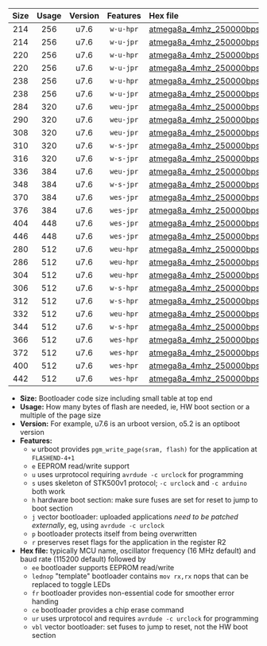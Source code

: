 |Size|Usage|Version|Features|Hex file|
|:-:|:-:|:-:|:-:|:--|
|214|256|u7.6|`w-u-hpr`|[atmega8a_4mhz_250000bps_ur.hex](https://raw.githubusercontent.com/stefanrueger/urboot/main/bootloaders/atmega8a/fcpu_4mhz/250000_bps/atmega8a_4mhz_250000bps_ur.hex)|
|214|256|u7.6|`w-u-jpr`|[atmega8a_4mhz_250000bps_ur_vbl.hex](https://raw.githubusercontent.com/stefanrueger/urboot/main/bootloaders/atmega8a/fcpu_4mhz/250000_bps/atmega8a_4mhz_250000bps_ur_vbl.hex)|
|220|256|u7.6|`w-u-hpr`|[atmega8a_4mhz_250000bps_lednop_ur.hex](https://raw.githubusercontent.com/stefanrueger/urboot/main/bootloaders/atmega8a/fcpu_4mhz/250000_bps/atmega8a_4mhz_250000bps_lednop_ur.hex)|
|220|256|u7.6|`w-u-jpr`|[atmega8a_4mhz_250000bps_lednop_ur_vbl.hex](https://raw.githubusercontent.com/stefanrueger/urboot/main/bootloaders/atmega8a/fcpu_4mhz/250000_bps/atmega8a_4mhz_250000bps_lednop_ur_vbl.hex)|
|238|256|u7.6|`w-u-hpr`|[atmega8a_4mhz_250000bps_lednop_fr_ur.hex](https://raw.githubusercontent.com/stefanrueger/urboot/main/bootloaders/atmega8a/fcpu_4mhz/250000_bps/atmega8a_4mhz_250000bps_lednop_fr_ur.hex)|
|238|256|u7.6|`w-u-jpr`|[atmega8a_4mhz_250000bps_lednop_fr_ur_vbl.hex](https://raw.githubusercontent.com/stefanrueger/urboot/main/bootloaders/atmega8a/fcpu_4mhz/250000_bps/atmega8a_4mhz_250000bps_lednop_fr_ur_vbl.hex)|
|284|320|u7.6|`weu-jpr`|[atmega8a_4mhz_250000bps_ee_ur_vbl.hex](https://raw.githubusercontent.com/stefanrueger/urboot/main/bootloaders/atmega8a/fcpu_4mhz/250000_bps/atmega8a_4mhz_250000bps_ee_ur_vbl.hex)|
|290|320|u7.6|`weu-jpr`|[atmega8a_4mhz_250000bps_ee_lednop_ur_vbl.hex](https://raw.githubusercontent.com/stefanrueger/urboot/main/bootloaders/atmega8a/fcpu_4mhz/250000_bps/atmega8a_4mhz_250000bps_ee_lednop_ur_vbl.hex)|
|308|320|u7.6|`weu-jpr`|[atmega8a_4mhz_250000bps_ee_lednop_fr_ur_vbl.hex](https://raw.githubusercontent.com/stefanrueger/urboot/main/bootloaders/atmega8a/fcpu_4mhz/250000_bps/atmega8a_4mhz_250000bps_ee_lednop_fr_ur_vbl.hex)|
|310|320|u7.6|`w-s-jpr`|[atmega8a_4mhz_250000bps_vbl.hex](https://raw.githubusercontent.com/stefanrueger/urboot/main/bootloaders/atmega8a/fcpu_4mhz/250000_bps/atmega8a_4mhz_250000bps_vbl.hex)|
|316|320|u7.6|`w-s-jpr`|[atmega8a_4mhz_250000bps_lednop_vbl.hex](https://raw.githubusercontent.com/stefanrueger/urboot/main/bootloaders/atmega8a/fcpu_4mhz/250000_bps/atmega8a_4mhz_250000bps_lednop_vbl.hex)|
|336|384|u7.6|`weu-jpr`|[atmega8a_4mhz_250000bps_ee_lednop_fr_ce_ur_vbl.hex](https://raw.githubusercontent.com/stefanrueger/urboot/main/bootloaders/atmega8a/fcpu_4mhz/250000_bps/atmega8a_4mhz_250000bps_ee_lednop_fr_ce_ur_vbl.hex)|
|348|384|u7.6|`w-s-jpr`|[atmega8a_4mhz_250000bps_lednop_fr_vbl.hex](https://raw.githubusercontent.com/stefanrueger/urboot/main/bootloaders/atmega8a/fcpu_4mhz/250000_bps/atmega8a_4mhz_250000bps_lednop_fr_vbl.hex)|
|370|384|u7.6|`wes-jpr`|[atmega8a_4mhz_250000bps_ee_vbl.hex](https://raw.githubusercontent.com/stefanrueger/urboot/main/bootloaders/atmega8a/fcpu_4mhz/250000_bps/atmega8a_4mhz_250000bps_ee_vbl.hex)|
|376|384|u7.6|`wes-jpr`|[atmega8a_4mhz_250000bps_ee_lednop_vbl.hex](https://raw.githubusercontent.com/stefanrueger/urboot/main/bootloaders/atmega8a/fcpu_4mhz/250000_bps/atmega8a_4mhz_250000bps_ee_lednop_vbl.hex)|
|404|448|u7.6|`wes-jpr`|[atmega8a_4mhz_250000bps_ee_lednop_fr_vbl.hex](https://raw.githubusercontent.com/stefanrueger/urboot/main/bootloaders/atmega8a/fcpu_4mhz/250000_bps/atmega8a_4mhz_250000bps_ee_lednop_fr_vbl.hex)|
|446|448|u7.6|`wes-jpr`|[atmega8a_4mhz_250000bps_ee_lednop_fr_ce_vbl.hex](https://raw.githubusercontent.com/stefanrueger/urboot/main/bootloaders/atmega8a/fcpu_4mhz/250000_bps/atmega8a_4mhz_250000bps_ee_lednop_fr_ce_vbl.hex)|
|280|512|u7.6|`weu-hpr`|[atmega8a_4mhz_250000bps_ee_ur.hex](https://raw.githubusercontent.com/stefanrueger/urboot/main/bootloaders/atmega8a/fcpu_4mhz/250000_bps/atmega8a_4mhz_250000bps_ee_ur.hex)|
|286|512|u7.6|`weu-hpr`|[atmega8a_4mhz_250000bps_ee_lednop_ur.hex](https://raw.githubusercontent.com/stefanrueger/urboot/main/bootloaders/atmega8a/fcpu_4mhz/250000_bps/atmega8a_4mhz_250000bps_ee_lednop_ur.hex)|
|304|512|u7.6|`weu-hpr`|[atmega8a_4mhz_250000bps_ee_lednop_fr_ur.hex](https://raw.githubusercontent.com/stefanrueger/urboot/main/bootloaders/atmega8a/fcpu_4mhz/250000_bps/atmega8a_4mhz_250000bps_ee_lednop_fr_ur.hex)|
|306|512|u7.6|`w-s-hpr`|[atmega8a_4mhz_250000bps.hex](https://raw.githubusercontent.com/stefanrueger/urboot/main/bootloaders/atmega8a/fcpu_4mhz/250000_bps/atmega8a_4mhz_250000bps.hex)|
|312|512|u7.6|`w-s-hpr`|[atmega8a_4mhz_250000bps_lednop.hex](https://raw.githubusercontent.com/stefanrueger/urboot/main/bootloaders/atmega8a/fcpu_4mhz/250000_bps/atmega8a_4mhz_250000bps_lednop.hex)|
|332|512|u7.6|`weu-hpr`|[atmega8a_4mhz_250000bps_ee_lednop_fr_ce_ur.hex](https://raw.githubusercontent.com/stefanrueger/urboot/main/bootloaders/atmega8a/fcpu_4mhz/250000_bps/atmega8a_4mhz_250000bps_ee_lednop_fr_ce_ur.hex)|
|344|512|u7.6|`w-s-hpr`|[atmega8a_4mhz_250000bps_lednop_fr.hex](https://raw.githubusercontent.com/stefanrueger/urboot/main/bootloaders/atmega8a/fcpu_4mhz/250000_bps/atmega8a_4mhz_250000bps_lednop_fr.hex)|
|366|512|u7.6|`wes-hpr`|[atmega8a_4mhz_250000bps_ee.hex](https://raw.githubusercontent.com/stefanrueger/urboot/main/bootloaders/atmega8a/fcpu_4mhz/250000_bps/atmega8a_4mhz_250000bps_ee.hex)|
|372|512|u7.6|`wes-hpr`|[atmega8a_4mhz_250000bps_ee_lednop.hex](https://raw.githubusercontent.com/stefanrueger/urboot/main/bootloaders/atmega8a/fcpu_4mhz/250000_bps/atmega8a_4mhz_250000bps_ee_lednop.hex)|
|400|512|u7.6|`wes-hpr`|[atmega8a_4mhz_250000bps_ee_lednop_fr.hex](https://raw.githubusercontent.com/stefanrueger/urboot/main/bootloaders/atmega8a/fcpu_4mhz/250000_bps/atmega8a_4mhz_250000bps_ee_lednop_fr.hex)|
|442|512|u7.6|`wes-hpr`|[atmega8a_4mhz_250000bps_ee_lednop_fr_ce.hex](https://raw.githubusercontent.com/stefanrueger/urboot/main/bootloaders/atmega8a/fcpu_4mhz/250000_bps/atmega8a_4mhz_250000bps_ee_lednop_fr_ce.hex)|

- **Size:** Bootloader code size including small table at top end
- **Usage:** How many bytes of flash are needed, ie, HW boot section or a multiple of the page size
- **Version:** For example, u7.6 is an urboot version, o5.2 is an optiboot version
- **Features:**
  + `w` urboot provides `pgm_write_page(sram, flash)` for the application at `FLASHEND-4+1`
  + `e` EEPROM read/write support
  + `u` uses urprotocol requiring `avrdude -c urclock` for programming
  + `s` uses skeleton of STK500v1 protocol; `-c urclock` and `-c arduino` both work
  + `h` hardware boot section: make sure fuses are set for reset to jump to boot section
  + `j` vector bootloader: uploaded applications *need to be patched externally*, eg, using `avrdude -c urclock`
  + `p` bootloader protects itself from being overwritten
  + `r` preserves reset flags for the application in the register R2
- **Hex file:** typically MCU name, oscillator frequency (16 MHz default) and baud rate (115200 default) followed by
  + `ee` bootloader supports EEPROM read/write
  + `lednop` "template" bootloader contains `mov rx,rx` nops that can be replaced to toggle LEDs
  + `fr` bootloader provides non-essential code for smoother error handing
  + `ce` bootloader provides a chip erase command
  + `ur` uses urprotocol and requires `avrdude -c urclock` for programming
  + `vbl` vector bootloader: set fuses to jump to reset, not the HW boot section
